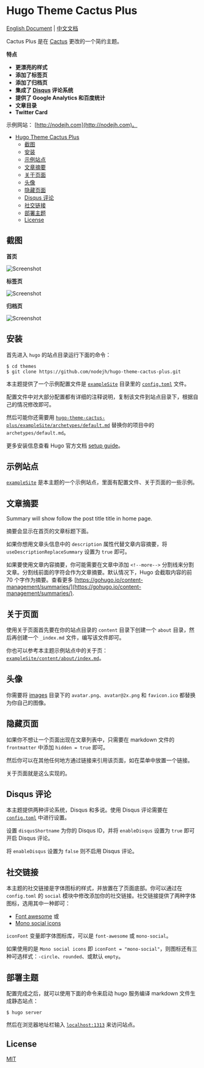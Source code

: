 # Hugo Theme Cactus Plus

[English Document](https://github.com/nodejh/hugo-theme-cactus-plus/blob/master/README.md) | [中文文档](https://github.com/nodejh/hugo-theme-cactus-plus/blob/master/README_zh-cn.md)

Cactus Plus 是在 [Cactus](https://github.com/digitalcraftsman/hugo-cactus-theme) 更改的一个简约主题。

**特点**

+ **更漂亮的样式**
+ **添加了标签页**
+ **添加了归档页**
+ **集成了 [Disqus](https://disqus.com/) 评论系统**
+ **提供了 Google Analytics 和百度统计**
+ **文章目录**
+ **Twitter Card**

示例网站： [http://nodejh.com](http://nodejh.com)。




<!-- TOC depthFrom:1 depthTo:6 withLinks:1 updateOnSave:1 orderedList:0 -->

- [Hugo Theme Cactus Plus](#hugo-theme-cactus-plus)
	- [截图](#截图)
	- [安装](#安装)
	- [示例站点](#示例站点)
	- [文章摘要](#文章摘要)
	- [关于页面](#关于页面)
	- [头像](#头像)
	- [隐藏页面](#隐藏页面)
	- [Disqus 评论](#disqus-评论)
	- [社交链接](#社交链接)
	- [部署主题](#部署主题)
	- [License](#license)

<!-- /TOC -->

## 截图

**首页**

![Screenshot](https://github.com/nodejh/hugo-theme-cactus-plus/blob/master/images/screenshot.png)

**标签页**

![Screenshot](https://github.com/nodejh/hugo-theme-cactus-plus/blob/master/images/tags.png)

**归档页**

![Screenshot](https://github.com/nodejh/hugo-theme-cactus-plus/blob/master/images/archive.png)

## 安装

首先进入 `hugo` 的站点目录运行下面的命令：

```
$ cd themes
$ git clone https://github.com/nodejh/hugo-theme-cactus-plus.git
```

本主题提供了一个示例配置文件是 [`exampleSite`](https://github.com/nodejh/hugo-theme-cactus-plus/tree/master/exampleSite) 目录里的 [`config.toml`](https://github.com/nodejh/hugo-theme-cactus-plus/blob/master/exampleSite/config.toml) 文件。

配置文件中对大部分配置都有详细的注释说明，复制该文件到站点目录下，根据自己的情况修改即可。

然后可能你还需要用 [`hugo-theme-cactus-plus/exampleSite/archetypes/default.md`](https://github.com/nodejh/hugo-theme-cactus-plus/tree/master/exampleSite/archetypes/default.md) 替换你的项目中的 `archetypes/default.md`。

更多安装信息查看 Hugo 官方文档 [setup guide](//gohugo.io/overview/installing/)。

## 示例站点

[`exampleSite`](https://github.com/nodejh/hugo-theme-cactus-plus/tree/master/exampleSite) 是本主题的一个示例站点，里面有配置文件、关于页面的一些示例。


## 文章摘要

Summary will show follow the post title title in home page.

摘要会显示在首页的文章标题下面。

如果你想用文章头信息中的 `description` 属性代替文章内容摘要，将 `useDescriptionReplaceSummary` 设置为 `true` 即可。

如果要使用文章内容摘要，你可能需要在文章中添加 `<!--more-->` 分割线来分割文章。分割线前面的字符会作为文章摘要。默认情况下，Hugo 会截取内容的前 70 个字作为摘要。查看更多 [https://gohugo.io/content-management/summaries/](https://gohugo.io/content-management/summaries/).

## 关于页面

使用关于页面首先要在你的站点目录的 `content` 目录下创建一个 `about` 目录，然后再创建一个 `_index.md` 文件，编写该文件即可。

你也可以参考本主题示例站点中的关于页：[`exampleSite/content/about/index.md`](https://github.com/nodejh/hugo-theme-cactus-plus/blob/master/exampleSite/content/about/index.md)。

## 头像

你需要将 [images](https://github.com/nodejh/hugo-theme-cactus-plus/blob/master/static/images/) 目录下的 `avatar.png`、`avatar@2x.png`  和 `favicon.ico` 都替换为你自己的图像。


## 隐藏页面

如果你不想让一个页面出现在文章列表中，只需要在 markdown 文件的 `frontmatter` 中添加 `hidden = true` 即可。

然后你可以在其他任何地方通过链接来引用该页面，如在菜单中放置一个链接。

关于页面就是这么实现的。


## Disqus 评论

本主题提供两种评论系统，Disqus 和多说。使用 Disqus 评论需要在 [`config.toml`](https://github.com/nodejh/hugo-theme-cactus-plus/blob/master/exampleSite/config.toml) 中进行设置。

设置 `disqusShortname` 为你的 Disqus ID，并将 `enableDisqus` 设置为 `true` 即可开启 Disqus 评论。

将 `enableDisqus` 设置为 `false` 则不启用 Disqus 评论。


## 社交链接

本主题的社交链接是字体图标的样式，并放置在了页面底部。你可以通过在 `config.toml` 的 `social` 模块中修改添加你的社交链接。社交链接提供了两种字体图标，选用其中一种即可：

- [Font awesome](https://fortawesome.github.io/Font-Awesome/) 或
- [Mono social icons](https://github.com/drinchev/monosocialiconsfont)

`iconFont` 变量即字体图标库，可以是 `font-awesome` 或 `mono-social`。

如果使用的是 `Mono social icons` 即 `iconFont = "mono-social"`，则图标还有三种可选样式：`-circle`、`rounded`、或默认 `empty`。


## 部署主题

配置完成之后，就可以使用下面的命令来启动 hugo 服务编译 markdown 文件生成静态站点：

```
$ hugo server
```

然后在浏览器地址栏输入 [`localhost:1313`](http://localhost:1313) 来访问站点。


## License

[MIT](https://github.com/nodejh/hugo-theme-cactus-plus/blob/master/LICENSE.md)
